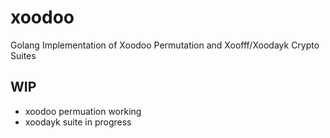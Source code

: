 # xoodoo
Golang Implementation of Xoodoo Permutation and Xoofff/Xoodayk Crypto Suites


## WIP
- xoodoo permuation working
- xoodayk suite in progress